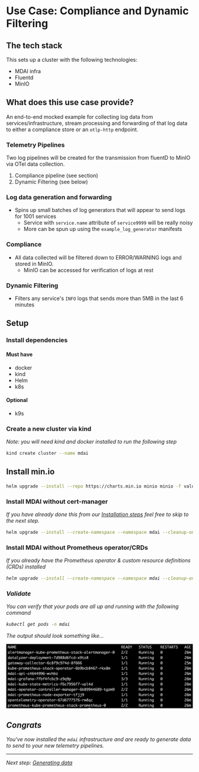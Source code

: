 # Use Case: Compliance and Dynamic Filtering

## The tech stack
This sets up a cluster with the following technologies: 
- MDAI infra
- Fluentd
- MinIO

## What does this use case provide?

An end-to-end mocked example for collecting log data from services/infrastructure, stream processing and forwarding of that log data to either a compliance store or an `otlp-http` endpoint.

### Telemetry Pipelines

Two log pipelines will be created for the transmission from fluentD to MinIO via OTel data collection.
1. Compliance pipeline (see section)
2. Dynamic Filtering (see below)

### Log data generation and forwarding

- Spins up small batches of log generators that will appear to send logs for 1001 services
  - Service with `service.name` attribute of `service9999` will be really noisy
  - More can be spun up using the `example_log_generator` manifests

### Compliance

- All data collected will be filtered down to ERROR/WARNING logs and stored in MinIO.
  - MinIO can be accessed for verification of logs at rest

### Dynamic Filtering

- Filters any service's `INFO` logs that sends more than 5MB in the last 6 minutes


## Setup

### Install dependencies

#### Must have

* docker
* kind
* Helm
* k8s

#### Optional

* k9s 

### Create a new cluster via kind

*Note: you will need kind and docker installed to run the following step*

```bash
kind create cluster --name mdai
```

## Install min.io

```bash
helm upgrade --install --repo https://charts.min.io minio minio -f values_minio.yaml
```

### Install MDAI without cert-manager 

<i>If you have already done this from our <a href="../../README.md#without-cert-manager" target="_blank">Installation steps</a> feel free to skip to the next step.</i>

```bash
helm upgrade --install --create-namespace --namespace mdai --cleanup-on-fail --wait-for-jobs mdai .
```

### Install MDAI without Prometheus operator/CRDs
<i>If you already have the Prometheus operator & custom resource definitions (CRDs) installed
```bash
helm upgrade --install --create-namespace --namespace mdai --cleanup-on-fail --wait-for-jobs --set kube-prometheus-stack.crds.enabled=false --set kube-prometheus-stack.prometheusOperator.enabled=false mdai .
```

### Validate 

You can verify that your pods are all up and running with the following command

```bash
kubectl get pods -n mdai
```

The output should look something like...

![get pods](../../media/get_pods.png)


## Congrats

You've now installed the `mdai` infrastructure and are ready to generate data to send to your new telemetry pipelines.


----


Next step: [Generating data](generate_data.md)